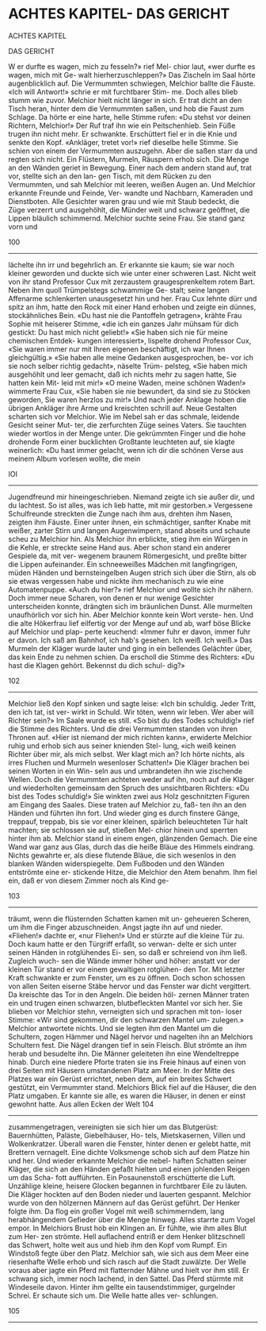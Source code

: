 # ACHTES KAPITEL- DAS GERICHT

<!-- Source: gemini OCR -->

ACHTES KAPITEL

DAS GERICHT

W er durfte es wagen, mich zu fesseln?» rief Mel-
chior laut, «wer durfte es wagen, mich mit Ge-
walt hierherzuschleppen?»
Das Zischeln im Saal hörte augenblicklich auf. Die
Vermummten schwiegen, Melchior ballte die Fäuste.
«Ich will Antwort!» schrie er mit furchtbarer Stim-
me. Doch alles blieb stumm wie zuvor.
Melchior hielt nicht länger in sich. Er trat dicht an
den Tisch heran, hinter dem die Vermummten saßen,
und hob die Faust zum Schlage.
Da hörte er eine harte, helle Stimme rufen:
«Du stehst vor deinen Richtern, Melchior!»
Der Ruf traf ihn wie ein Peitschenhieb. Sein Füße
trugen ihn nicht mehr. Er schwankte. Erschüttert fiel
er in die Knie und senkte den Kopf.
«Ankläger, tretet vor!» rief dieselbe helle Stimme. Sie
schien von einem der Vermummten auszugehn. Aber
die saßen starr da und regten sich nicht.
Ein Flüstern, Murmeln, Räuspern erhob sich. Die
Menge an den Wänden geriet in Bewegung. Einer nach
dem andern stand auf, trat vor, stellte sich an den lan-
gen Tisch, mit dem Rücken zu den Vermummten, und
sah Melchior mit leeren, weißen Augen an.
Und Melchior erkannte Freunde und Feinde, Ver-
wandte und Nachbarn, Kameraden und Dienstboten.
Alle Gesichter waren grau und wie mit Staub bedeckt,
die Züge verzerrt und ausgehöhlt, die Münder weit und
schwarz geöffnet, die Lippen bläulich schimmernd.
Melchior suchte seine Frau. Sie stand ganz vorn und

100

---

lächelte ihn irr und begehrlich an. Er erkannte sie
kaum; sie war noch kleiner geworden und duckte sich
wie unter einer schweren Last. Nicht weit von ihr stand
Professor Cux mit zerzaustem graugesprenkeltem rotem
Bart. Neben ihm quoll Trümpelstegs schwammige Ge-
stalt; seine langen Affenarme schlenkerten unausgesetzt
hin und her. Frau Cux lehnte dürr und spitz an ihm,
hatte den Rock mit einer Hand erhoben und zeigte ein
dünnes, stockähnliches Bein.
«Du hast nie die Pantoffeln getragen», krähte Frau
Sophie mit heiserer Stimme, «die ich ein ganzes Jahr
mühsam für dich gestickt: Du hast mich nicht geliebt!»
«Sie haben sich nie für meine chemischen Entdek-
kungen interessiert», lispelte drohend Professor Cux,
«Sie waren immer nur mit Ihren eigenen beschäftigt,
ich war Ihnen gleichgültig.»
«Sie haben alle meine Gedanken ausgesprochen, be-
vor ich sie noch selber richtig gedacht», näselte Trüm-
pelsteg, «Sie haben mich ausgehöhlt und leer gemacht,
daß ich nichts mehr zu sagen hatte, Sie hatten kein Mit-
leid mit mir!»
«O meine Waden, meine schönen Waden!» wimmerte
Frau Cux, «Sie haben sie nie bewundert, da sind sie zu
Stöcken geworden, Sie waren herzlos zu mir!»
Und nach jeder Anklage hoben die übrigen Ankläger
ihre Arme und kreischten schrill auf.
Neue Gestalten scharten sich vor Melchior. Wie im
Nebel sah er das schmale, leidende Gesicht seiner Mut-
ter, die zerfurchten Züge seines Vaters. Sie tauchten
wieder wortlos in der Menge unter. Die gekrümmten
Finger und die hohe drohende Form einer bucklichten
Großtante leuchteten auf, sie klagte weinerlich:
«Du hast immer gelacht, wenn ich dir die schönen
Verse aus meinem Album vorlesen wollte, die mein

ΙΟΙ

---

Jugendfreund mir hineingeschrieben. Niemand zeigte
ich sie außer dir, und du lachtest. So ist alles, was ich
lieb hatte, mit mir gestorben.»
Vergessene Schulfreunde streckten die Zunge nach
ihm aus, drehten ihm Nasen, zeigten ihm Fäuste.
Einer unter ihnen, ein schmächtiger, sanfter Knabe
mit weißer, zarter Stirn und langen Augenwimpern,
stand abseits und schaute scheu zu Melchior hin. Als
Melchior ihn erblickte, stieg ihm ein Würgen in die
Kehle, er streckte seine Hand aus.
Aber schon stand ein anderer Gespiele da, mit ver-
wegenem braunem Römergesicht, und preßte bitter die
Lippen aufeinander.
Ein schneeweißes Mädchen mit langfingrigen, müden
Händen und bernsteingelben Augen strich sich über
die Stirn, als ob sie etwas vergessen habe und nickte ihm
mechanisch zu wie eine Automatenpuppe.
«Auch du hier?» rief Melchior und wollte sich ihr
nähern. Doch immer neue Scharen, von denen er nur
wenige Gesichter unterscheiden konnte, drängten sich
im bräunlichen Dunst. Alle murmelten unaufhörlich
vor sich hin. Aber Melchior konnte kein Wort verste-
hen.
Und die alte Hökerfrau lief eilfertig vor der Menge
auf und ab, warf böse Blicke auf Melchior und plap-
perte keuchend:
«Immer fuhr er davon, immer fuhr er davon. Ich
saß am Bahnhof, ich hab's gesehen. Ich weiß. Ich weiß.»
Das Murmeln der Kläger wurde lauter und ging in
ein bellendes Gelächter über, das kein Ende zu nehmen
schien.
Da erscholl die Stimme des Richters:
«Du hast die Klagen gehört. Bekennst du dich schul-
dig?»

102

---

Melchior ließ den Kopf sinken und sagte leise:
«Ich bin schuldig. Jeder Tritt, den ich tat, ist ver-
wirkt in Schuld. Wir töten, wenn wir leben. Wer aber
will Richter sein?»
Im Saale wurde es still.
«So bist du des Todes schuldig!» rief die Stimme des
Richters. Und die drei Vermummten standen von ihren
Thronen auf.
«Hier ist niemand der mich richten kann», erwiderte
Melchior ruhig und erhob sich aus seiner knienden Stel-
lung, «ich weiß keinen Richter über mir, als mich selbst.
Wer klagt mich an? Ich hörte nichts, als irres Fluchen
und Murmeln wesenloser Schatten!»
Die Kläger brachen bei seinen Worten in ein Win-
seln aus und umbrandeten ihn wie zischende Wellen.
Doch die Vermummten achteten weder auf ihn, noch
auf die Kläger und wiederholten gemeinsam den Spruch
des unsichtbaren Richters:
«Du bist des Todes schuldig!»
Sie winkten zwei aus Holz geschnitzten Figuren am
Eingang des Saales. Diese traten auf Melchior zu, faß-
ten ihn an den Händen und führten ihn fort.
Und wieder ging es durch finstere Gänge, treppauf,
treppab, bis sie vor einer kleinen, spärlich beleuchteten
Tür halt machten; sie schlossen sie auf, stießen Mel-
chior hinein und sperrten hinter ihm ab.
Melchior stand in einem engen, glänzenden Gemach.
Die eine Wand war ganz aus Glas, durch das die heiße
Bläue des Himmels eindrang. Nichts gewahrte er, als
diese flutende Bläue, die sich wesenlos in den blanken
Wänden widerspiegelte.
Dem Fußboden und den Wänden entströmte eine er-
stickende Hitze, die Melchior den Atem benahm. Ihm
fiel ein, daß er von diesem Zimmer noch als Kind ge-

103

---

träumt, wenn die flüsternden Schatten kamen mit un-
geheueren Scheren, um ihm die Finger abzuschneiden.
Angst jagte ihn auf und nieder. «Fliehen!» dachte er,
«nur Fliehen!» Und er stürzte auf die kleine Tür zu.
Doch kaum hatte er den Türgriff erfaßt, so verwan-
delte er sich unter seinen Händen in rotglühendes Ei-
sen, so daß er schreiend von ihm ließ. Zugleich wuch-
sen die Wände immer höher und höher: anstatt vor der
kleinen Tür stand er vor einem gewaltigen rotglühen-
den Tor.
Mit letzter Kraft schwankte er zum Fenster, um es
zu öffnen. Doch schon schossen von allen Seiten eiserne
Stäbe hervor und das Fenster war dicht vergittert.
Da kreischte das Tor in den Angeln. Die beiden höl-
zernen Männer traten ein und trugen einen schwarzen,
blutbefleckten Mantel vor sich her. Sie blieben vor
Melchior stehn, verneigten sich und sprachen mit ton-
loser Stimme:
«Wir sind gekommen, dir den schwarzen Mantel um-
zulegen.»
Melchior antwortete nichts. Und sie legten ihm den
Mantel um die Schultern, zogen Hämmer und Nägel
hervor und nagelten ihn an Melchiors Schultern fest.
Die Nägel drangen tief in sein Fleisch. Blut strömte an
ihm herab und besudelte ihn.
Die Männer geleiteten ihn eine Wendeltreppe hinab.
Durch eine niedere Pforte traten sie ins Freie hinaus
auf einen von drei Seiten mit Häusern umstandenen
Platz am Meer. In der Mitte des Platzes war ein Gerüst
errichtet, neben dem, auf ein breites Schwert gestützt,
ein Vermummter stand.
Melchiors Blick fiel auf die Häuser, die den Platz
umgaben. Er kannte sie alle, es waren die Häuser, in
denen er einst gewohnt hatte. Aus allen Ecken der Welt
104

---

zusammengetragen, vereinigten sie sich hier um das
Blutgerüst: Bauernhütten, Paläste, Giebelhäuser, Ho-
tels, Mietskasernen, Villen und Wolkenkratzer. Überall
waren die Fenster, hinter denen er gelebt hatte, mit
Brettern vernagelt.
Eine dichte Volksmenge schob sich auf dem Platze
hin und her. Und wieder erkannte Melchior die nebel-
haften Schatten seiner Kläger, die sich an den Händen
gefaßt hielten und einen johlenden Reigen um das Scha-
fott aufführten.
Ein Posaunenstoß erschütterte die Luft. Unzählige
kleine, heisere Glocken begannen in furchtbarer Eile zu
läuten. Die Kläger hockten auf den Boden nieder und
lauerten gespannt. Melchior wurde von den hölzernen
Männern auf das Gerüst geführt. Der Henker folgte
ihm.
Da flog ein großer Vogel mit weiß schimmerndem,
lang herabhängendem Gefieder über die Menge hinweg.
Alles starrte zum Vogel empor. In Melchiors Brust hob
ein Klingen an. Er fühlte, wie ihm alles Blut zum Her-
zen strömte. Hell auflachend entriß er dem Henker
blitzschnell das Schwert, holte weit aus und hieb ihm
den Kopf vom Rumpf.
Ein Windstoß fegte über den Platz. Melchior sah,
wie sich aus dem Meer eine riesenhafte Welle erhob und
sich rasch auf die Stadt zuwälzte. Der Welle voraus
aber jagte ein Pferd mit flatternder Mähne und hielt
vor ihm still. Er schwang sich, immer noch lachend, in
den Sattel. Das Pferd stürmte mit Windeseile davon.
Hinter ihm gellte ein tausendstimmiger, gurgelnder
Schrei. Er schaute sich um. Die Welle hatte alles ver-
schlungen.

105

---
